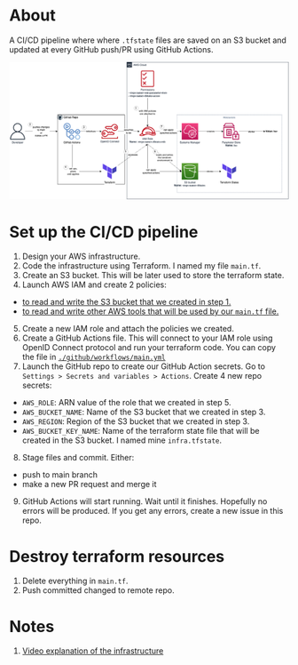 # About

A CI/CD pipeline where where `.tfstate` files are saved on an S3 bucket and updated at every GitHub push/PR using GitHub Actions.

![project architecture](./docs/app_architecture.png)

# Set up the CI/CD pipeline
1. Design your AWS infrastructure.
2. Code the infrastructure using Terraform. I named my file `main.tf`.
3. Create an S3 bucket. This will be later used to store the terraform state.
4. Launch AWS IAM and create 2 policies:
- [to read and write the S3 bucket that we created in step 1.](./docs/AWS%20IAM%20policies/s3-policy.json)
- [to read and write other AWS tools that will be used by our `main.tf` file.](./docs/AWS%20IAM%20policies/other-aws-tools-policy.json)
5. Create a new IAM role and attach the  policies we created.
6. Create a GitHub Actions file. This will connect to your IAM role using OpenID Connect protocol and run your terraform code. You can copy the file in [`./github/workflows/main.yml`](./.github/workflows/main.yml)
7. Launch the GitHub repo to create our GitHub Action secrets. Go to `Settings > Secrets and variables > Actions`. Create 4 new repo secrets:
- `AWS_ROLE`: ARN value of the role that we created in step 5.
- `AWS_BUCKET_NAME`: Name of the S3 bucket that we created in step 3.
- `AWS_REGION`: Region of the S3 bucket that we created in step 3.
- `AWS_BUCKET_KEY_NAME`: Name of the terraform state file that will be created in the S3 bucket. I named mine `infra.tfstate`.
8. Stage files and commit. Either:
- push to main branch
- make a new PR request and merge it
9. GitHub Actions will start running. Wait until it finishes. Hopefully no errors will be produced. If you get any errors, create a new issue in this repo.

# Destroy terraform resources
1. Delete everything in `main.tf`.
2. Push committed changed to remote repo.

# Notes
1. [Video explanation of the infrastructure](https://www.youtube.com/watch?v=GowFk_5Rx_I)